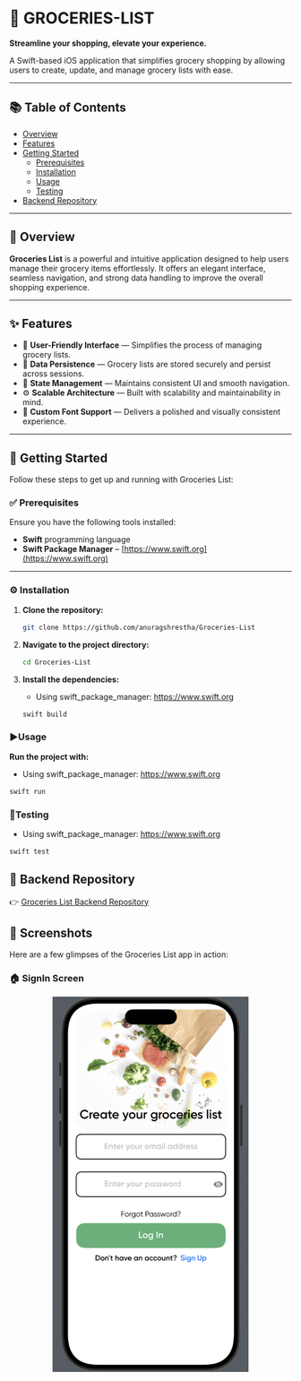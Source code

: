  # 🛒 GROCERIES-LIST

**Streamline your shopping, elevate your experience.**

A Swift-based iOS application that simplifies grocery shopping by allowing users to create, update, and manage grocery lists with ease.

---

## 📚 Table of Contents

- [Overview](#overview)
- [Features](#features)
- [Getting Started](#getting-started)
  - [Prerequisites](#prerequisites)
  - [Installation](#installation)
  - [Usage](#usage)
  - [Testing](#testing)
- [Backend Repository](#backend-repository)

---

## 📌 Overview

**Groceries List** is a powerful and intuitive application designed to help users manage their grocery items effortlessly. It offers an elegant interface, seamless navigation, and strong data handling to improve the overall shopping experience.

---

## ✨ Features

- 🧾 **User-Friendly Interface** — Simplifies the process of managing grocery lists.
- 💾 **Data Persistence** — Grocery lists are stored securely and persist across sessions.
- 🔄 **State Management** — Maintains consistent UI and smooth navigation.
- ⚙️ **Scalable Architecture** — Built with scalability and maintainability in mind.
- 🌟 **Custom Font Support** — Delivers a polished and visually consistent experience.

---

## 🚀 Getting Started

Follow these steps to get up and running with Groceries List:

### ✅ Prerequisites

Ensure you have the following tools installed:

- **Swift** programming language
- **Swift Package Manager** – [https://www.swift.org](https://www.swift.org)

---

### ⚙️ Installation

1. **Clone the repository:**

   ```bash
   git clone https://github.com/anuragshrestha/Groceries-List

2) **Navigate to the project directory:**

   ```bash
   cd Groceries-List

3) **Install the dependencies:**
   * Using swift_package_manager: https://www.swift.org
  
   
    ```bash
    swift build

### ▶️Usage

**Run the project with:**
  * Using swift_package_manager: https://www.swift.org
   ```bash
   swift run

```
### 🧪Testing


* Using swift_package_manager: https://www.swift.org

```bash
swift test
  ```

## 🔗 Backend Repository

👉 [Groceries List Backend Repository](https://github.com/anuragshrestha/Groceries_List_backend)


## 📸 Screenshots

Here are a few glimpses of the Groceries List app in action:

### 🏠 SignIn Screen

<p align="center">
  <img src="./Screenshots/home.png" alt="SignIn Screen" width="350"/>
</p>

